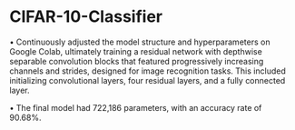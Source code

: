 # CIFAR-10-Classifier

•   Continuously adjusted the model structure and hyperparameters on Google Colab, ultimately training a residual network with depthwise separable convolution blocks that featured progressively increasing channels and strides, designed for image recognition tasks. This included initializing convolutional layers, four residual layers, and a fully connected layer.

•   The final model had 722,186 parameters, with an accuracy rate of 90.68%.
